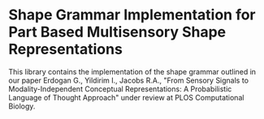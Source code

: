 # Shape Grammar Implementation for Part Based Multisensory Shape Representations
This library contains the implementation of the shape grammar outlined in our 
paper Erdogan G., Yildirim I., Jacobs R.A., "From Sensory Signals to Modality-Independent 
Conceptual Representations: A Probabilistic Language of Thought Approach" under review
at PLOS Computational Biology.
